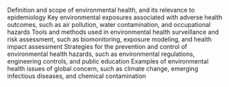 Definition and scope of environmental health, and its relevance to epidemiology
Key environmental exposures associated with adverse health outcomes, such as air pollution, water contamination, and occupational hazards
Tools and methods used in environmental health surveillance and risk assessment, such as biomonitoring, exposure modeling, and health impact assessment
Strategies for the prevention and control of environmental health hazards, such as environmental regulations, engineering controls, and public education
Examples of environmental health issues of global concern, such as climate change, emerging infectious diseases, and chemical contamination